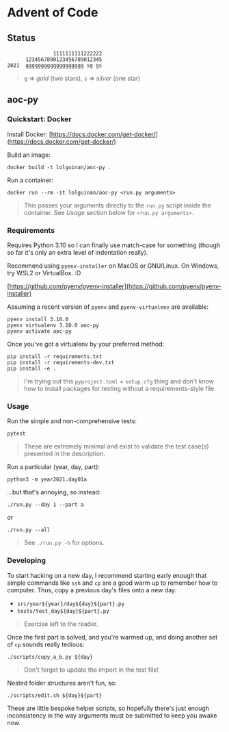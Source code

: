 # Advent of Code

## Status

```
               1111111111222222
      1234567890123456789012345
2021  ggggggggggggggggggg sg gs
```

> `g` => _gold_ (two stars), `s` => _silver_ (one star)

## aoc-py

### Quickstart: Docker

Install Docker: [https://docs.docker.com/get-docker/](https://docs.docker.com/get-docker/)

Build an image:

```
docker build -t lolguinan/aoc-py .
```

Run a container:

```
docker run --rm -it lolguinan/aoc-py <run.py arguments>
```

> This passes your arguments directly to the `run.py` script inside the container.
> See _Usage_ section below for `<run.py arguments>`.

### Requirements

Requires Python 3.10 so I can finally use match-case for something (though so far it's only an extra level of indentation really).

Recommend using `pyenv-installer` on MacOS or GNU/Linux. On Windows, try WSL2 or VirtualBox. :D

[https://github.com/pyenv/pyenv-installer](https://github.com/pyenv/pyenv-installer)

Assuming a recent version of `pyenv` and `pyenv-virtualenv` are available:

```
pyenv install 3.10.0
pyenv virtualenv 3.10.0 aoc-py
pyenv activate aoc-py
```

Once you've got a virtualenv by your preferred method:

```
pip install -r requirements.txt
pip install -r requirements-dev.txt
pip install -e .
```

> I'm trying out this `pyproject.toml` + `setup.cfg` thing and don't know how to install packages for testing without a requirements-style file.

### Usage

Run the simple and non-comprehensive tests:

```
pytest
```

> These are extremely minimal and exist to validate the test case(s) presented in the description.

Run a particular (year, day, part):

```
python3 -m year2021.day01a
```

...but that's annoying, so instead:

```
./run.py --day 1 --part a
```

or

```
./run.py --all
```

> See `./run.py -h` for options.

### Developing

To start hacking on a new day, I recommend starting early enough that simple commands like `ssh` and `cp` are a good warm up to remember how to computer. Thus, copy a previous day's files onto a new day:

* `src/year${year}/day${day}${part}.py`
* `tests/test_day${day}${part}.py`

> Exercise left to the reader.

Once the first part is solved, and you're warmed up, and doing another set of `cp` sounds really tedious:

```
./scripts/copy_a_b.py ${day}
```

> Don't forget to update the import in the test file!

Nested folder structures aren't fun, so:

```
./scripts/edit.sh ${day}${part}
```

These are little bespoke helper scripts, so hopefully there's just enough inconsistency in the way arguments must be submitted to keep you awake now.


